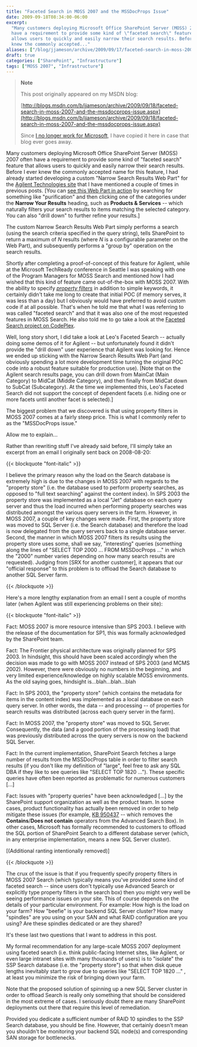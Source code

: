```yaml
---
title: "Faceted Search in MOSS 2007 and the MSSDocProps Issue"
date: 2009-09-18T08:34:00-06:00
excerpt:
  "Many customers deploying Microsoft Office SharePoint Server (MOSS) 2007 often
  have a requirement to provide some kind of \"faceted search\" feature that
  allows users to quickly and easily narrow their search results. Before I ever
  knew the commonly accepted..."
aliases: ["/blog/jjameson/archive/2009/09/17/faceted-search-in-moss-2007-and-the-mssdocprops-issue.aspx", "/blog/jjameson/archive/2009/09/18/faceted-search-in-moss-2007-and-the-mssdocprops-issue.aspx"]
draft: true
categories: ["SharePoint", "Infrastructure"]
tags: ["MOSS 2007", "Infrastructure"]
---
```


> **Note**
>
> This post originally appeared on my MSDN blog:
>
> [http://blogs.msdn.com/b/jjameson/archive/2009/09/18/faceted-search-in-moss-2007-and-the-mssdocprops-issue.aspx](http://blogs.msdn.com/b/jjameson/archive/2009/09/18/faceted-search-in-moss-2007-and-the-mssdocprops-issue.aspx)
>
> Since
> [I no longer work for Microsoft](/blog/jjameson/2011/09/02/last-day-with-microsoft),
> I have copied it here in case that blog ever goes away.

Many customers deploying Microsoft Office SharePoint Server (MOSS) 2007 often
have a requirement to provide some kind of "faceted search" feature that allows
users to quickly and easily narrow their search results. Before I ever knew the
commonly accepted name for this feature, I had already started developing a
custom "Narrow Search Results Web Part" for the
[Agilent Technologies site](http://www.chem.agilent.com/) that I have mentioned
a couple of times in previous posts.
[You can [see this Web Part in action](http://www.chem.agilent.com/en-US/Search/Pages/default.aspx?k=purification&a=%20scope:%22English%20%28U.S.%29%20Content%22+MainCat:%22Products+%26+Services%22)
by searching for something like "purification" and then clicking one of the
categories under the **Narrow Your Results** heading, such as **Products &
Services** -- which naturally filters your search results to items matching the
selected category. You can also "drill down" to further refine your results.]

The custom Narrow Search Results Web Part simply performs a search (using the
search criteria specified in the query string), tells SharePoint to return a
maximum of <var>N</var> results (where <var>N</var> is a configurable parameter
on the Web Part), and subsequently performs a "group by" operation on the search
results.

Shortly after completing a proof-of-concept of this feature for Agilent, while
at the Microsoft TechReady conference in Seattle I was speaking with one of the
Program Managers for MOSS Search and mentioned how I had wished that this kind
of feature came out-of-the-box with MOSS 2007. With the ability to specify
*[property filters](http://msdn.microsoft.com/en-us/library/ms582745.aspx)* in
addition to simple keywords, it certainly didn't take me long to create that
initial POC (if memory serves, it was less than a day) but I obviously would
have preferred to avoid custom code if at all possible. That's when he told me
that what I was referring to was called "faceted search" and that it was also
one of the most requested features in MOSS Search. He also told me to go take a
look at the
[Faceted Search project on CodePlex](http://facetedsearch.codeplex.com/).

Well, long story short, I did take a look at Leo's Faceted Search -- actually
doing some demos of it for Agilent -- but unfortunately found it didn't provide
the "drill down" user experience that Agilent was looking for. Hence we ended up
sticking with the Narrow Search Results Web Part (and obviously spending a lot
more development time turning the original POC code into a robust feature
suitable for production use). [Note that on the Agilent search results page, you
can drill down from MainCat (Main Category) to MidCat (Middle Category), and
then finally from MidCat down to SubCat (Subcategory). At the time we
implemented this, Leo's Faceted Search did not support the concept of dependent
facets (i.e. hiding one or more facets until another facet is selected).]

The biggest problem that we discovered is that using property filters in MOSS
2007 comes at a fairly steep price. This is what I commonly refer to as the
"MSSDocProps issue."

Allow me to explain...

Rather than rewriting stuff I've already said before, I'll simply take an
excerpt from an email I originally sent back on 2008-08-20:

{{< blockquote "font-italic" >}}

I believe the primary reason why the load on the Search database is extremely
high is due to the changes in MOSS 2007 with regards to the "property store"
(i.e. the database used to perform property searches, as opposed to "full text
searching" against the content index). In SPS 2003 the property store was
implemented as a local "Jet" database on each query server and thus the load
incurred when performing property searches was distributed amongst the various
query servers in the farm. However, in MOSS 2007, a couple of key changes were
made. First, the property store was moved to SQL Server (i.e. the Search
database) and therefore the load is now delegated from the query servers back to
a single database server. Second, the manner in which MOSS 2007 filters its
results using the property store uses some, shall we say, "interesting" queries
(something along the lines of "SELECT TOP 2000 ... FROM MSSDocProps ..." in
which the "2000" number varies depending on how many search results are
requested). Judging from [SRX for another customer], it appears that our
"official response" to this problem is to offload the Search database to another
SQL Server farm.

{{< /blockquote >}}

Here's a more lengthy explanation from an email I sent a couple of months later
(when Agilent was still experiencing problems on their site):

{{< blockquote "font-italic" >}}

Fact: MOSS 2007 is more resource intensive than SPS 2003. I believe with the
release of the documentation for SP1, this was formally acknowledged by the
SharePoint team.

Fact: The Frontier physical architecture was originally planned for SPS 2003. In
hindsight, this should have been scaled accordingly when the decision was made
to go with MOSS 2007 instead of SPS 2003 (and MCMS 2002). However, there were
obviously no numbers in the beginning, and very limited experience/knowledge on
highly scalable MOSS environments. As the old saying goes, hindsight
is...blah...blah...blah

Fact: In SPS 2003, the "property store" (which contains the metadata for items
in the content index) was implemented as a local database on each query server.
In other words, the data -- and processing -- of properties for search results
was distributed (across each query server in the farm).

Fact: In MOSS 2007, the "property store" was moved to SQL Server. Consequently,
the data (and a good portion of the processing load) that was previously
distributed across the query servers is now on the backend SQL Server.

Fact: In the current implementation, SharePoint Search fetches a large number of
results from the MSSDocProps table in order to filter search results (if you
don't like my definition of "large", feel free to ask any SQL DBA if they like
to see queries like "SELECT TOP 1820 ..."). These specific queries have often
been reported as problematic for numerous customers [...]

Fact: Issues with "property queries" have been acknowledged
[...] by the SharePoint support organization as well as the product team. In some cases, product functionality has actually been removed in order to help mitigate these issues (for example, [KB 950437](http://support.microsoft.com/kb/950437/)
-- which removes the **Contains**/**Does not contain** operators from the
Advanced Search Box). In other cases, Microsoft has formally recommended to
customers to offload the SQL portion of SharePoint Search to a different
database server (which, in any enterprise implementation, means a new SQL Server
cluster).

[(Additional ranting intentionally removed)]

{{< /blockquote >}}

The crux of the issue is that if you frequently specify property filters in MOSS
2007 Search (which typically means you've provided some kind of faceted search
-- since users don't typically use Advanced Search or explicitly type property
filters in the search box) then you might very well be seeing performance issues
on your site. This of course depends on the details of your particular
environment. For example: How high is the load on your farm? How "beefie" is
your backend SQL Server cluster? How many "spindles" are you using on your SAN
and what RAID configuration are you using? Are these spindles dedicated or are
they shared?

It's these last two questions that I want to address in this post.

My formal recommendation for any large-scale MOSS 2007 deployment using faceted
search (i.e. think public-facing Internet sites, like Agilent, or even large
intranet sites with many thousands of users) is to "isolate" the SSP Search
database (i.e. the "property store") so that when disk queue lengths inevitably
start to grow due to queries like "SELECT TOP 1820 ..." , at least you minimize
the risk of bringing down your farm.

Note that the proposed solution of spinning up a new SQL Server cluster in order
to offload Search is really only something that should be considered in the most
extreme of cases. I seriously doubt there are many SharePoint deployments out
there that require this level of remediation.

Provided you dedicate a sufficient number of RAID 10 spindles to the SSP Search
database, you should be fine. However, that certainly doesn't mean you shouldn't
be monitoring your backend SQL node(s) and corresponding SAN storage for
bottlenecks.

